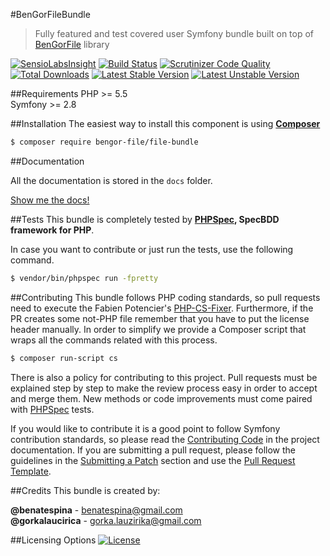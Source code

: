 #BenGorFileBundle
> Fully featured and test covered user Symfony bundle built on top of [BenGorFile][6] library

[![SensioLabsInsight](https://insight.sensiolabs.com/projects/ce050451-ac21-4799-bb76-d767df157264/mini.png)](https://insight.sensiolabs.com/projects/ce050451-ac21-4799-bb76-d767df157264)
[![Build Status](https://travis-ci.org/BenGorFile/FileBundle.svg?branch=master)](https://travis-ci.org/BenGorFile/FileBundle)
[![Scrutinizer Code Quality](https://scrutinizer-ci.com/g/BenGorFile/FileBundle/badges/quality-score.png?b=master)](https://scrutinizer-ci.com/g/BenGorFile/FileBundle/?branch=master)
[![Total Downloads](https://poser.pugx.org/bengor-file/file-bundle/downloads)](https://packagist.org/packages/bengor-file/file-bundle)
[![Latest Stable Version](https://poser.pugx.org/bengor-file/file-bundle/v/stable.svg)](https://packagist.org/packages/bengor-file/file-bundle)
[![Latest Unstable Version](https://poser.pugx.org/bengor-file/file-bundle/v/unstable.svg)](https://packagist.org/packages/bengor-file/file-bundle)

##Requirements
PHP >= 5.5</br>
Symfony >= 2.8 

##Installation
The easiest way to install this component is using **[Composer][7]**
```bash
$ composer require bengor-file/file-bundle
```
##Documentation

All the documentation is stored in the `docs` folder.

[Show me the docs!](docs/index.md)

##Tests
This bundle is completely tested by **[PHPSpec][1], SpecBDD framework for PHP**.

In case you want to contribute or just run the tests, use the following command.
```bash
$ vendor/bin/phpspec run -fpretty
```

##Contributing
This bundle follows PHP coding standards, so pull requests need to execute the Fabien Potencier's [PHP-CS-Fixer][5].
Furthermore, if the PR creates some not-PHP file remember that you have to put the license header manually. In order
to simplify we provide a Composer script that wraps all the commands related with this process.
```bash
$ composer run-script cs
```

There is also a policy for contributing to this project. Pull requests must be explained step by step to make the
review process easy in order to accept and merge them. New methods or code improvements must come paired with
[PHPSpec][1] tests.

If you would like to contribute it is a good point to follow Symfony contribution standards, so please read the
[Contributing Code][2] in the project documentation. If you are submitting a pull request, please follow the guidelines
in the [Submitting a Patch][3] section and use the [Pull Request Template][4].

##Credits
This bundle is created by:
>
**@benatespina** - [benatespina@gmail.com](mailto:benatespina@gmail.com)<br>
**@gorkalaucirica** - [gorka.lauzirika@gmail.com](mailto:gorka.lauzirika@gmail.com)

##Licensing Options
[![License](https://poser.pugx.org/bengor-file/file-bundle/license.svg)](https://github.com/BenGorFile/FileBundle/blob/master/LICENSE)

[1]: http://www.phpspec.net/
[2]: http://symfony.com/doc/current/contributing/code/index.html
[3]: http://symfony.com/doc/current/contributing/code/patches.html#check-list
[4]: http://symfony.com/doc/current/contributing/code/patches.html#make-a-pull-request
[5]: http://cs.sensiolabs.org/
[6]: https://github.com/BenGorFile/File
[7]: http://getcomposer.org
